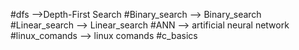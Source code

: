 
#dfs -->Depth-First Search
#Binary_search --> Binary_search
#Linear_search --> Linear_search 
#ANN --> artificial neural network
#linux_comands --> linux comands
#c_basics
